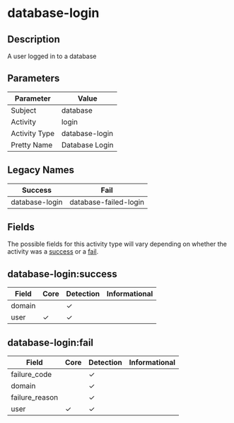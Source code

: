 database-login
==============

Description
-----------
A user logged in to a database

Parameters
----------
| Parameter     | Value          |
| ------------- | -------------- |
| Subject       | database       |
| Activity      | login          |
| Activity Type | database-login |
| Pretty Name   | Database Login |

Legacy Names
------------
| Success            | Fail                      |
| ------------------ | ------------------------- |
| database-login<br> | database-failed-login<br> |

Fields
------

The possible fields for this activity type will vary depending on whether the activity was a [success](#database-loginsuccess) or a [fail](#database-loginfail).


database-login:success
----------------------

| Field  | Core     | Detection | Informational |
| ------ | -------- | --------- | ------------- |
| domain |          | &#10003;  |               |
| user   | &#10003; | &#10003;  |               |

database-login:fail
-------------------

| Field          | Core     | Detection | Informational |
| -------------- | -------- | --------- | ------------- |
| failure_code   |          | &#10003;  |               |
| domain         |          | &#10003;  |               |
| failure_reason |          | &#10003;  |               |
| user           | &#10003; | &#10003;  |               |